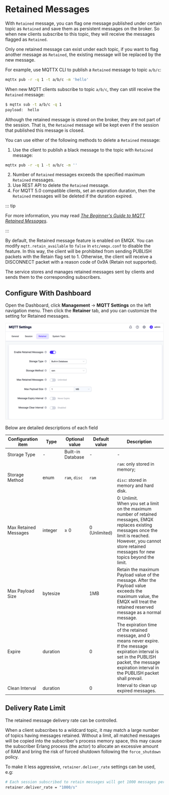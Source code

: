 # Retained Messages

With `Retained` message, you can flag one message published under certain topic as `Retained` and save them as persistent messages on the broker. So when new clients subscribe to this topic, they will receive the messages flagged as `Retained`.

Only one retained message can exist under each topic, if you want to flag another message as `Retained`, the existing message will be replaced by the new message.

For example, use MQTTX CLI to publish a `Retained` message to topic `a/b/c`:

```bash
mqttx pub -r -q 1 -t a/b/c -m 'hello'
```

When new MQTT clients subscribe to topic `a/b/c`, they can still receive the `Retained` message:

```bash
$ mqttx sub -t a/b/c -q 1
payload:  hello
```

Although the retained message is stored on the broker, they are not part of the session. That is, the `Retained` message will be kept even if the session that published this message is closed.

You can use either of the following methods to delete a `Retained` message:

1. Use the client to publish a black message to the topic with `Retained` message:

```bash
mqttx pub -r -q 1 -t a/b/c -m ''
```

2. Number of `Retained` messages exceeds the specified maximum `Retained` messages.
3. Use REST API to delete the `Retained` message.
4. For MQTT 5.0 compatible clients, set an expiration duration, then the `Retained` messages will be deleted if the duration expired.

::: tip

For more information, you may read [*The Beginner's Guide to MQTT Retained Messages*](https://www.emqx.com/en/blog/mqtt5-features-retain-message).

:::

By default, the Retained message feature is enabled on EMQX. You can modify `mqtt.retain_available` to `false` in `etc/emqx.conf` to disable the feature.
In this way, the client will be prohibited from sending PUBLISH packets with the Retain flag set to 1. Otherwise, the client will receive a DISCONNECT packet with a reason code of 0x9A (Retain not supported).

The service stores and manages retained messages sent by clients and sends them to the corresponding subscribers.

## Configure With Dashboard

Open the Dashboard, click **Management** -> **MQTT Settings** on the left navigation menu. Then click the **Retainer** tab, and you can customize the setting for Retained messages. 

<img src="./assets/retainer_1.png" alt="image-20230427113953764" style="zoom:50%;" />

Below are detailed descriptions of each field

| Configuration item       | Type  | Optional value      | Default value | Description                                               |
| ------------------------------ | -------- | ------------------------ | ------ | ------------------------------------------------------------ |
| Storage Type | - | Built-in Database | - | - |
| Storage Method | enum     | `ram`, `disc` | `ram` |`ram`: only stored in memory; <br/><br/> `disc`: stored in memory and hard disk. |
| Max Retained Messages | integer  | ≥ 0                   | 0 (Unlimited) | 0: Unlimit. <br/>When you set a limit on the maximum number of retained messages, EMQX replaces existing messages once the limit is reached. However, you cannot store retained messages for new topics beyond the limit. |
| Max Payload Size      | bytesize |                          | 1MB    | Retain the maximum Payload value of the message. After the Payload value exceeds the maximum value, the EMQX will treat the retained reserved message as a normal message. |
| Expire       | duration |                          | 0    | The expiration time of the retained message, and 0 means never expire. If the message expiration interval is set in the PUBLISH packet, the message expiration interval in the PUBLISH packet shall prevail. |
| Clean Interval  | duration |                          | 0    | Interval to clean up expired messages. |

## Delivery Rate Limit

The retained message delivery rate can be controlled.

When a client subscribes to a wildcard topic, it may match a large number of topics having messages retained.
Without a limit, all matched messages will be copied into the subscriber's process memory space,
this may cause the subscriber Erlang process (the actor) to allocate an excessive amount of RAM and bring the risk of
forced shutdown following the `force_shutdown` policy.

To make it less aggressive, `retainer.deliver_rate` settings can be used, e.g:

```bash
# Each session subscribed to retain messages will get 1000 messages per second at the most
retainer.deliver_rate = "1000/s"
```


